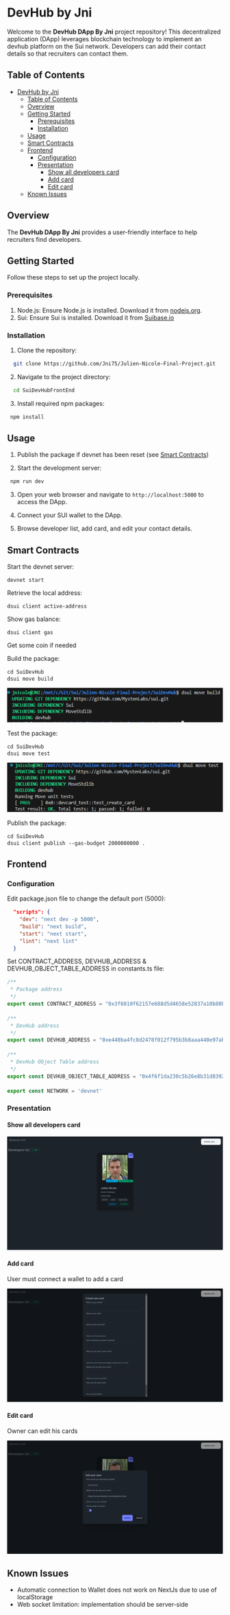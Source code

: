 # DevHub by Jni

Welcome to the **DevHub DApp By Jni** project repository! This decentralized application (DApp) leverages blockchain technology to implement an devhub platform on the Sui network. Developers can add their contact details so that recruiters can contact them.

## Table of Contents

- [DevHub by Jni](#devhub-by-jni)
  - [Table of Contents](#table-of-contents)
  - [Overview](#overview)
  - [Getting Started](#getting-started)
    - [Prerequisites](#prerequisites)
    - [Installation](#installation)
  - [Usage](#usage)
  - [Smart Contracts](#smart-contracts)
  - [Frontend](#frontend)
    - [Configuration](#configuration)
    - [Presentation](#presentation)
      - [Show all developers card](#show-all-developers-card)
      - [Add card](#add-card)
      - [Edit card](#edit-card)
  - [Known Issues](#known-issues)

## Overview

The **DevHub DApp By Jni** provides a user-friendly interface to help recruiters find developers.

## Getting Started

Follow these steps to set up the project locally.

### Prerequisites

1. Node.js: Ensure Node.js is installed. Download it from [nodejs.org](https://nodejs.org/).
2. Sui: Ensure Sui is installed. Download it from [Suibase.io](https://suibase.io/how-to/install.html)

### Installation

1. Clone the repository:

```bash
  git clone https://github.com/Jni75/Julien-Nicole-Final-Project.git
```

2. Navigate to the project directory:

```bash
  cd SuiDevHubFrontEnd
```

3. Install required npm packages:

```bash
 npm install
```

## Usage

1. Publish the package if devnet has been reset (see [Smart Contracts](#smart-contracts))

2. Start the development server:

```bash
 npm run dev
```

3. Open your web browser and navigate to `http://localhost:5000` to access the DApp.

4. Connect your SUI wallet to the DApp.

5. Browse developer list, add card, and edit your contact details.
   
## Smart Contracts

Start the devnet server: 

    devnet start

Retrieve the local address: 

    dsui client active-address

Show gas balance: 

    dsui client gas

Get some coin if needed

Build the package: 

    cd SuiDevHub
    dsui move build

![Move build](/assets/move-build.png "Move build")

Test the package: 

    cd SuiDevHub
    dsui move test

![Move test](/assets/move-test.png "Move test")

Publish the package: 

    cd SuiDevHub
    dsui client publish --gas-budget 2000000000 .

## Frontend

### Configuration

Edit package.json file to change the default port (5000):

```json
  "scripts": {
    "dev": "next dev -p 5000",
    "build": "next build",
    "start": "next start",
    "lint": "next lint"
  }
```

Set CONTRACT_ADDRESS, DEVHUB_ADDRESS & DEVHUB_OBJECT_TABLE_ADDRESS in constants.ts file:

```typescript
/**
 * Package address
 */
export const CONTRACT_ADDRESS = "0x3f6010f62157e688d5d4658e52837a10b80bffcf954a2057474d6624e9bd8246"

/**
 * DevHub address
 */
export const DEVHUB_ADDRESS = "0xe440ba4fc8d2478f012f795b3b8aaa440e97ab266418a3bd7d19774f8bf4dbba"

/**
 * DevHub Object Table address
 */
export const DEVHUB_OBJECT_TABLE_ADDRESS = "0x4f6f1da230c5b26e8b31d8392b4505476b7fc0eea73065aa6f0a903feb09b1b0"

export const NETWORK = 'devnet'
```

### Presentation

#### Show all developers card

![Front end](/assets/frontend.png "Front end")

#### Add card
User must connect a wallet to add a card

![Add card](/assets/add-card.png "Add card")

#### Edit card

Owner can edit his cards

![Edit card](/assets/edit-card.png "Edit card")

## Known Issues

- Automatic connection to Wallet does not work on NextJs due to use of localStorage
- Web socket limitation: implementation should be server-side